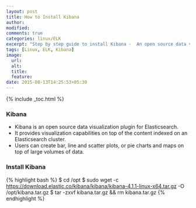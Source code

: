 ```yaml
---
layout: post
title: How to Install Kibana
author:
modified:
comments: true
categories: linux/ELK
excerpt: "Step by step guide to install Kibana -  An open source data visualization plugin for Elasticsearch."
tags: [Linux, ELK, Kibana]
image:
  url:
  alt:
  title:
  feature:
date: 2015-08-13T14:25:53+05:30
---
```


{% include _toc.html %}

### Kibana

* Kibana is an open source data visualization plugin for Elasticsearch.
* It provides visualization capabilities on top of the content indexed on an Elasticsearch cluster.
* Users can create bar, line and scatter plots, or pie charts and maps on top of large volumes of data.

### Install Kibana

{% highlight bash %}
$ cd /opt
$ sudo wget -c https://download.elastic.co/kibana/kibana/kibana-4.1.1-linux-x64.tar.gz -O /opt/kibana.tar.gz
$ tar -zxvf kibana.tar.gz && rm kibana.tar.gz
{% endhighlight %}
